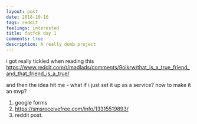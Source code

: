 ```yaml
---
layout: post
date: 2018-10-16
tags: reddit
feelings: interested
title: fatfck day 1
comments: true
description: A really dumb project
---
```


i got really tickled when reading this https://www.reddit.com/r/madlads/comments/9olkrw/that_is_a_true_friend_and_that_friend_is_a_true/

and then the idea hit me - what if i just set it up as a service? how to make it an mvp?

1. google forms
2. https://smsreceivefree.com/info/13315519893/
3. reddit post.
